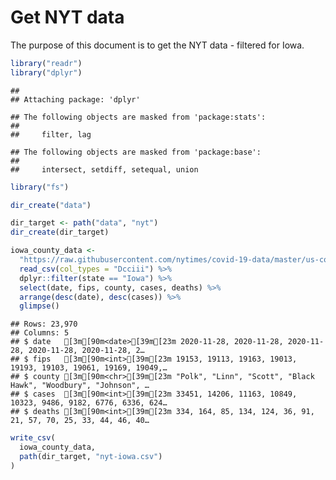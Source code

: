 Get NYT data
================

The purpose of this document is to get the NYT data - filtered for Iowa.

``` r
library("readr")
library("dplyr")
```

    ## 
    ## Attaching package: 'dplyr'

    ## The following objects are masked from 'package:stats':
    ## 
    ##     filter, lag

    ## The following objects are masked from 'package:base':
    ## 
    ##     intersect, setdiff, setequal, union

``` r
library("fs")
```

``` r
dir_create("data")

dir_target <- path("data", "nyt")
dir_create(dir_target)
```

``` r
iowa_county_data <- 
  "https://raw.githubusercontent.com/nytimes/covid-19-data/master/us-counties.csv" %>%
  read_csv(col_types = "Dcciii") %>%
  dplyr::filter(state == "Iowa") %>%
  select(date, fips, county, cases, deaths) %>%
  arrange(desc(date), desc(cases)) %>%
  glimpse()
```

    ## Rows: 23,970
    ## Columns: 5
    ## $ date   [3m[90m<date>[39m[23m 2020-11-28, 2020-11-28, 2020-11-28, 2020-11-28, 2020-11-28, 2…
    ## $ fips   [3m[90m<int>[39m[23m 19153, 19113, 19163, 19013, 19193, 19103, 19061, 19169, 19049,…
    ## $ county [3m[90m<chr>[39m[23m "Polk", "Linn", "Scott", "Black Hawk", "Woodbury", "Johnson", …
    ## $ cases  [3m[90m<int>[39m[23m 33451, 14206, 11163, 10849, 10323, 9486, 9182, 6776, 6336, 624…
    ## $ deaths [3m[90m<int>[39m[23m 334, 164, 85, 134, 124, 36, 91, 21, 57, 70, 25, 33, 44, 46, 40…

``` r
write_csv(
  iowa_county_data,
  path(dir_target, "nyt-iowa.csv")
)
```
